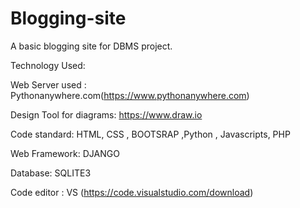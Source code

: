 # Blogging-site
A basic blogging site for DBMS project.


Technology Used:

Web Server used : Pythonanywhere.com(https://www.pythonanywhere.com)

Design Tool for diagrams: https://www.draw.io

Code standard:
            HTML, CSS , BOOTSRAP ,Python , Javascripts, PHP

Web Framework: DJANGO

Database:
             SQLITE3
             
Code editor  : VS (https://code.visualstudio.com/download)
